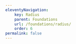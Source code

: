 ```yaml
---
eleventyNavigation:
    key: Radius
    parent: Foundations
    url: /foundations/radius/
    order: 6
permalink: false
---
```

